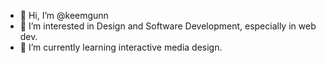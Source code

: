 - 👋 Hi, I’m @keemgunn
- 👀 I’m interested in Design and Software Development, especially in web dev. 
- 🌱 I’m currently learning interactive media design.


<!---
keemgunn/keemgunn is a ✨ special ✨ repository because its `README.md` (this file) appears on your GitHub profile.
You can click the Preview link to take a look at your changes.
--->

